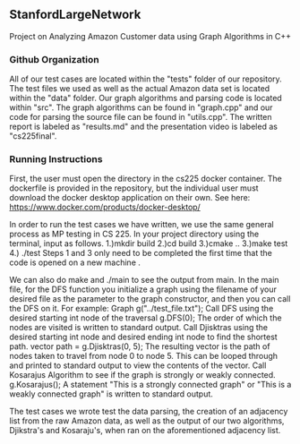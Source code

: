 ## StanfordLargeNetwork
Project on Analyzing Amazon Customer data using Graph Algorithms in C++

### Github Organization
All of our test cases are located within the "tests" folder of our repository. The test files we used as well as the actual Amazon data set is located within the "data" folder. Our graph algorithms and parsing code is located within "src". The graph algorithms can be found in "graph.cpp" and our code for parsing the source file can be found in "utils.cpp". The written report is labeled as "results.md" and the presentation video is labeled as "cs225final".

### Running Instructions
First, the user must open the directory in the cs225 docker container. The dockerfile is provided in the repository, but the individual user must download the docker desktop application on their own. See here: https://www.docker.com/products/docker-desktop/ 

In order to run the test cases we have written, we use the same general process as MP testing in CS 225. In your project directory using the terminal, input as follows.  1.)mkdir build 2.)cd build  3.)cmake .. 3.)make test 4.) ./test Steps 1 and 3 only need  to be completed the first time that the code is opened on a new machine . 

We can also do make and ./main to see the output from main. In the main file, for the DFS function you initialize a graph using the filename of your desired file as the parameter to the graph constructor, and then you can call the DFS on it.
For example:
Graph g("../test_file.txt");
Call DFS using the desired starting int node of the traversal
g.DFS(0); 
The order of which the nodes are visited is written to standard output.
Call Djisktras using the desired starting int node and desired ending int node to find the shortest path.
vector<int> path = g.Djisktras(0, 5);
The resulting vector is the path of nodes taken to travel from node 0 to node 5. This can be looped through and printed to standard output to view the contents of the vector.
Call Kosarajus Algorithm to see if the graph is strongly or weakly connected.
g.Kosarajus();
A statement "This is a strongly connected graph" or "This is a weakly connected graph" is written to standard output.
  
The test cases we wrote test the data parsing, the creation of an adjacency list from the raw Amazon data, as well as the output of our two algorithms, Djikstra's and Kosaraju's, when ran on the aforementioned adjacency list. 
